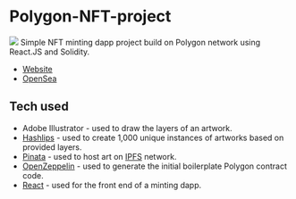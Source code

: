 # Polygon-NFT-project
![](https://i.imgur.com/Tc0bPfP.png)
Simple NFT minting dapp project build on Polygon network using React.JS and Solidity.

- [Website](https://practical-joliot-27375b.netlify.app/)
- [OpenSea](https://opensea.io/collection/coronft)

## Tech used
- Adobe Illustrator - used to draw the layers of an artwork.
- [Hashlips](https://github.com/HashLips/hashlips_art_engine) - used to create 1,000 unique instances of artworks based on provided layers.
- [Pinata](https://www.pinata.cloud/) - used to host art on [IPFS](https://ipfs.io/) network.
- [OpenZeppelin](https://docs.openzeppelin.com/contracts/4.x/wizard) - used to generate the initial boilerplate Polygon contract code.
- [React](https://reactjs.org/) - used for the front end of a minting dapp.
